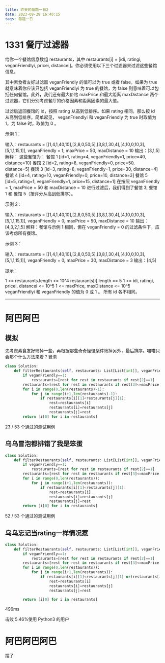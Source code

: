 ```yaml
---
title: 昨天的每题一日2
date: 2023-09-28 16:40:15
tags: 每题一日
---
```


# 1331 餐厅过滤器

给你一个餐馆信息数组 restaurants，其中 restaurants[i] = [idi, ratingi, veganFriendlyi, pricei, distancei]。你必须使用以下三个过滤器来过滤这些餐馆信息。

其中素食者友好过滤器 veganFriendly 的值可以为 true 或者 false，如果为 true 就意味着你应该只包括 veganFriendlyi 为 true 的餐馆，为 false 则意味着可以包括任何餐馆。此外，我们还有最大价格 maxPrice 和最大距离 maxDistance 两个过滤器，它们分别考虑餐厅的价格因素和距离因素的最大值。

过滤后返回餐馆的 id，按照 rating 从高到低排序。如果 rating 相同，那么按 id 从高到低排序。简单起见， veganFriendlyi 和 veganFriendly 为 true 时取值为 1，为 false 时，取值为 0 。

示例 1：

输入：restaurants = [[1,4,1,40,10],[2,8,0,50,5],[3,8,1,30,4],[4,10,0,10,3],[5,1,1,15,1]], veganFriendly = 1, maxPrice = 50, maxDistance = 10
输出：[3,1,5]
解释：
这些餐馆为：
餐馆 1 [id=1, rating=4, veganFriendly=1, price=40, distance=10]
餐馆 2 [id=2, rating=8, veganFriendly=0, price=50, distance=5]
餐馆 3 [id=3, rating=8, veganFriendly=1, price=30, distance=4]
餐馆 4 [id=4, rating=10, veganFriendly=0, price=10, distance=3]
餐馆 5 [id=5, rating=1, veganFriendly=1, price=15, distance=1]
在按照 veganFriendly = 1, maxPrice = 50 和 maxDistance = 10 进行过滤后，我们得到了餐馆 3, 餐馆 1 和 餐馆 5（按评分从高到低排序）。

示例 2：

输入：restaurants = [[1,4,1,40,10],[2,8,0,50,5],[3,8,1,30,4],[4,10,0,10,3],[5,1,1,15,1]], veganFriendly = 0, maxPrice = 50, maxDistance = 10
输出：[4,3,2,1,5]
解释：餐馆与示例 1 相同，但在 veganFriendly = 0 的过滤条件下，应该考虑所有餐馆。

示例 3：

输入：restaurants = [[1,4,1,40,10],[2,8,0,50,5],[3,8,1,30,4],[4,10,0,10,3],[5,1,1,15,1]], veganFriendly = 0, maxPrice = 30, maxDistance = 3
输出：[4,5]

提示：

1 <= restaurants.length <= 10^4
restaurants[i].length == 5
1 <= idi, ratingi, pricei, distancei <= 10^5
1 <= maxPrice, maxDistance <= 10^5
veganFriendlyi 和 veganFriendly 的值为 0 或 1 。
所有 id 各不相同。

***

# 阿巴阿巴

## 模拟

先考虑素食友好筛掉一些，再根据那些奇奇怪怪条件筛掉另外，最后排序。喵喵只会那个什么方法来着？冒泡

```python
class Solution:
    def filterRestaurants(self, restaurants: List[List[int]], veganFriendly: int, maxPrice: int, maxDistance: int) -> List[int]:
        if veganFriendly==1:
            restaurants=[rest for rest in restaurants if rest[2]==1]
        restaurants=[rest for rest in restaurants if rest[3]<=maxPrice and rest[4]<=maxDistance]
        for i in range(0,len(restaurants)-1):
            for j in range(i+1,len(restaurants)-1):
                if restaurants[i][1]<restaurants[j][1]:
                    rest=restaurants[i]
                    restaurants[i]=restaurants[j]
                    restaurants[j]=rest
        return [i[0] for i in restaurants]
```

23 / 53 个通过的测试用例

## 乌乌冒泡都排错了我是笨蛋

```python
class Solution:
    def filterRestaurants(self, restaurants: List[List[int]], veganFriendly: int, maxPrice: int, maxDistance: int) -> List[int]:
        if veganFriendly==1:
            restaurants=[rest for rest in restaurants if rest[2]==1]
        restaurants=[rest for rest in restaurants if rest[3]<=maxPrice and rest[4]<=maxDistance]
        for i in range(0,len(restaurants)):
            for j in range(i+1,len(restaurants)):
                if restaurants[i][1]<restaurants[j][1]:
                    rest=restaurants[i]
                    restaurants[i]=restaurants[j]
                    restaurants[j]=rest
        return [i[0] for i in restaurants]
```

52 / 53 个通过的测试用例

## 乌乌忘记当rating一样情况惹

```python
class Solution:
    def filterRestaurants(self, restaurants: List[List[int]], veganFriendly: int, maxPrice: int, maxDistance: int) -> List[int]:
        if veganFriendly==1:
            restaurants=[rest for rest in restaurants if rest[2]==1]
        restaurants=[rest for rest in restaurants if rest[3]<=maxPrice and rest[4]<=maxDistance]
        for i in range(0,len(restaurants)):
            for j in range(i+1,len(restaurants)):
                if restaurants[i][1]<restaurants[j][1] or(restaurants[i][1]==restaurants[j][1] and restaurants[i][0]<restaurants[j][0]):
                    rest=restaurants[i]
                    restaurants[i]=restaurants[j]
                    restaurants[j]=rest
               
        return [i[0] for i in restaurants]
```

496ms

击败 5.46%使用 Python3 的用户

# 阿巴阿巴阿巴

摆了
